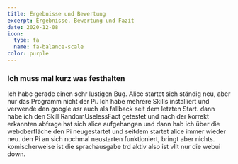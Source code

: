 ```yaml
---
title: Ergebnisse und Bewertung
excerpt: Ergebnisse, Bewertung und Fazit
date: 2020-12-08
icon:
  type: fa
  name: fa-balance-scale
color: purple
---
```



### Ich muss mal kurz was festhalten

Ich habe gerade einen sehr lustigen Bug. Alice startet sich ständig neu, aber nur das Programm nicht der Pi.
Ich habe mehrere Skills installiert und verwende den google asr auch als fallback seit dem letzten Start. dann habe ich
den Skill RandomUselessFact getestet und nach der korrekt erkannten abfrage hat sich alice aufgehangen und dann hab ich über
die weboberfläche den Pi neugestartet und seitdem startet alice immer wieder neu. den Pi an sich nochmal neustarten funktioniert,
bringt aber nichts. komischerweise ist die sprachausgabe trd aktiv also ist vllt nur die webui down.